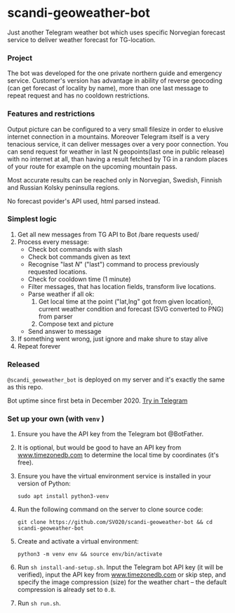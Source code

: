# scandi-geoweather-bot
Just another Telegram weather bot which uses specific Norvegian forecast service to deliver weather forecast for TG-location. 

### Project
The bot was developed for the one private northern guide and emergency service. Customer's version has advantage in ability of reverse geocoding (can get forecast of locality by name), more than one last message to repeat request and has no cooldown restrictions.

### Features and restrictions
Output picture can be configured to a very small filesize in order to elusive internet connection in a mountains. Moreover Telegram itself is a very tenacious service, it can deliver messages over a very poor connection. You can send request for weather in last N geopoints(last one in public releаse) with no internet at all, than having a result fetched by TG in a random places of your route for example on the upcoming mountain pass.

Most accurate results can be reached only in Norvegian, Swedish, Finnish and Russian Kolsky peninsulla regions. 

No forecast povider's API used, html parsed instead.


### Simplest logic
1. Get all new messages from TG API to Bot /bare requests used/
2. Process every message:
   * Check bot commands with slash
   * Check bot commands given as text
   * Recognise "last *N*" ("last") command to process previously requested locations.
   * Check for cooldown time (1 minute)
   * Filter messages, that has location fields, transform live locations. 
   * Parse weather if all ok:
       1. Get local time at the point ("lat,lng" got from given location), current weather condition and forecast (SVG converted to PNG) from parser
       2. Compose text and picture
   * Send answer to message
3. If something went wrong, just ignore and make shure to stay alive
4. Repeat forever


### Released
`@scandi_geoweather_bot` is deployed on my server and it's exactly the same as this repo.

Bot uptime since first beta in December 2020. [Try in Telegram](https://t.me/scandi_geoweather_bot)


### Set up your own (with  `venv` )

1. Ensure you have the API key from the Telegram bot @BotFather.
2. It is optional, but would be good to have an API key from www.timezonedb.com to determine the local time by coordinates (it's free).
3. Ensure you have the virtual environment service is installed in your version of Python:

    `sudo apt install python3-venv`


4. Run the following command on the server to clone source code:

    `git clone https://github.com/SVO20/scandi-geoweather-bot && cd scandi-geoweather-bot`


5. Create and activate a virtual environment:

    `python3 -m venv env && source env/bin/activate`


6. Run `sh install-and-setup.sh`. Input the Telegram bot API key (it will be verified), input the API key from www.timezonedb.com or skip step, and specify the image compression (size) for the weather chart – the default compression is already set to `0.8`.


7. Run `sh run.sh`.
